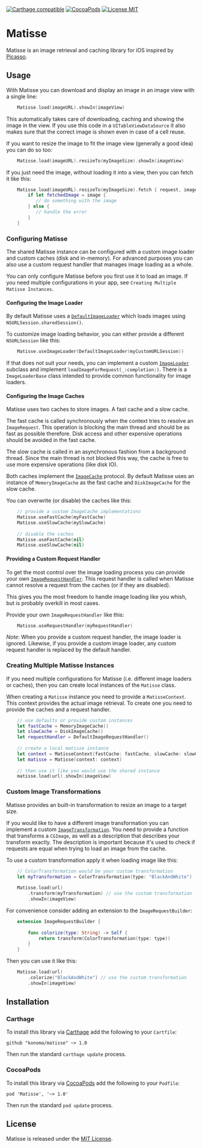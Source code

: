 [![Carthage compatible](https://img.shields.io/badge/Carthage-compatible-4BC51D.svg)](https://github.com/Carthage/Carthage)
[![CocoaPods](https://img.shields.io/cocoapods/v/Matisse.svg)](https://cocoapods.org/pods/Matisse)
[![License MIT](https://img.shields.io/badge/license-MIT-blue.svg)](https://github.com/konoma/matisse/blob/master/LICENSE)

# Matisse

Matisse is an image retrieval and caching library for iOS inspired by
[Picasso](https://github.com/square/picasso).


## Usage

With Matisse you can download and display an image in an image view with
a single line:

```swift
    Matisse.load(imageURL).showIn(imageView)
```

This automatically takes care of downloading, caching and showing the image
in the view. If you use this code in a `UITableViewDataSource` it also makes
sure that the correct image is shown even in case of a cell reuse.

If you want to resize the image to fit the image view (generally a good idea)
you can do so too:

```swift
    Matisse.load(imageURL).resizeTo(myImageSize).showIn(imageView)
```

If you just need the image, without loading it into a view, then you can fetch
it like this:

```swift
    Matisse.load(imageURL).resizeTo(myImageSize).fetch { request, image, error in
        if let fetchedImage = image {
           // do something with the image
        } else {
           // handle the error
        }
    }
```


### Configuring Matisse

The shared Matisse instance can be configured with a custom image loader and custom caches (disk and in-memory).
For advanced purposes you can also use a custom request handler that manages image loading as a whole.

You can only configure Matisse before you first use it to load an image. If you need multiple configurations
in your app, see `Creating Multiple Matisse Instances`.


#### Configuring the Image Loader

By default Matisse uses a [`DefaultImageLoader`](Sources/DefaultImageLoader.swift) which loads images using
`NSURLSession.sharedSession()`.

To customize image loading behavior, you can either provide a different `NSURLSession` like this:

```swift
    Matisse.useImageLoader(DefaultImageLoader(myCustomURLSession))
```

If that does not suit your needs, you can implement a custom [`ImageLoader`](Sources/ImageLoader.swift)
subclass and implement `loadImageForRequest(_:completion:)`. There is a `ImageLoaderBase` class intended
to provide common functionality for image loaders.

#### Configuring the Image Caches

Matisse uses two caches to store images. A fast cache and a slow cache.

The fast cache is called synchronously when the context tries to resolve an `ImageRequest`. This
operation is blocking the main thread and should be as fast as possible therefore. Disk access and
other expensive operations should be avoided in the fast cache.

The slow cache is called in an asynchronous fashion from a background thread. Since the main thread
is not blocked this way, the cache is free to use more expensive operations (like disk IO).

Both caches implement the [`ImageCache`](Sources/ImageCache.swift) protocol. By default Matisse
uses an instance of `MemoryImageCache` as the fast cache and `DiskImageCache` for the slow cache.

You can overwrite (or disable) the caches like this:

```swift
    // provide a custom ImageCache implementations
    Matisse.useFastCache(myFastCache)
    Matisse.useSlowCache(mySlowCache)
    
    // disable the caches
    Matisse.useFastCache(nil)
    Matisse.useSlowCache(nil)
```

#### Providing a Custom Request Handler

To get the most control over the image loading process you can provide your own
[`ImageRequestHandler`](Sources/ImageRequestHandler.swift). This request handler is called when
Matisse cannot resolve a request from the caches (or if they are disabled).

This gives you the most freedom to handle image loading like you whish, but is probably overkill in
most cases.

Provide your own `ImageRequestHandler` like this:

```swift
    Matisse.useRequestHandler(myRequestHandler)
```

_Note_: When you provide a custom request handler, the image loader is ignored. Likewise, if you provide
a custom image loader, any custom request handler is replaced by the default handler.


### Creating Multiple Matisse Instances

If you need multiple configurations for Matisse (i.e. different image loaders or caches), then you
can create local instances of the `Matisse` class.

When creating a `Matisse` instance you need to provide a `MatisseContext`. This context provides
the actual image retrieval. To create one you need to provide the caches and a request handler.

```swift
    // use defaults or provide custom instances
    let fastCache = MemoryImageCache()
    let slowCache = DiskImageCache()
    let requestHandler = DefaultImageRequestHandler()
    
    // create a local matisse instance
    let context = MatisseContext(fastCache: fastCache, slowCache: slowCache, requestHandler: requestHandler)
    let matisse = Matisse(context: context)
    
    // then use it like you would use the shared instance
    matisse.load(url).showIn(imageView)
```


### Custom Image Transformations

Matisse provides an built-in transformation to resize an image to a target size.

If you would like to have a different image transformation you can implement a custom
[`ImageTransformation`](Sources/ImageTransformation.swift). You need to provide a function
that transforms a `CGImage`, as well as a description that describes your transform exactly.
The description is important because it's used to check if requests are equal when trying
to load an image from the cache.

To use a custom transformation apply it when loading image like this:

```swift
    // ColorTransformation would be your custom transformation
    let myTransformation = ColorTransformation(type: "BlackAndWhite")
    
    Matisse.load(url)
        .transform(myTransformation) // use the custom transformation
        .showIn(imageView)
```

For convenience consider adding an extension to the `ImageRequestBuilder`:

```swift
    extension ImageRequestBuilder {
        
        func colorize(type: String) -> Self {
            return transform(ColorTransformation(type: type))
        }
    }
```

Then you can use it like this:

```swift
    Matisse.load(url)
        .colorize("BlackAndWhite") // use the custom transformation
        .showIn(imageView)
```


## Installation

### Carthage

To install this library via [Carthage](https://github.com/Carthage/Carthage) add the
following to your `Cartfile`:

    github "konoma/matisse" ~> 1.0

Then run the standard `carthage update` process.


### CocoaPods

To install this library via [CocoaPods](https://cocoapods.org) add the following to
your `Podfile`:

    pod 'Matisse', '~> 1.0'

Then run the standard `pod update` process.


## License

Matisse is released under the [MIT License](LICENSE).
